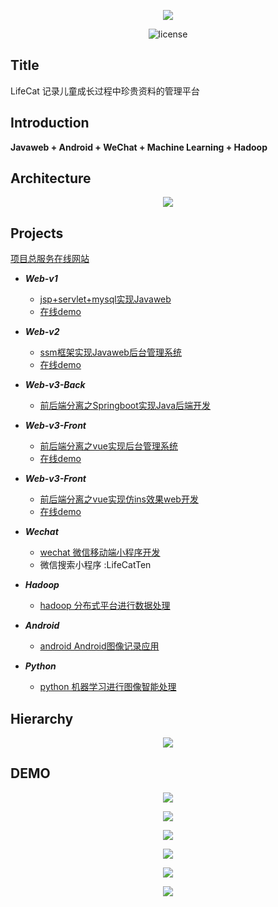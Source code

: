 <p align="center">
  <img src="https://github.com/kevinten10/LifeCat-System/blob/master/cat.svg">
</p>

<p align="center">
  <img src="https://img.shields.io/github/license/mashape/apistatus.svg" alt="license">
</p>

## Title

LifeCat 记录儿童成长过程中珍贵资料的管理平台

## Introduction

**Javaweb + Android + WeChat + Machine Learning + Hadoop**

## Architecture

<p align="center">
  <img src="https://github.com/kevinten10/LifeCat-System/blob/master/architecture.png">
</p>

## Projects

[项目总服务在线网站](http://www.lifecat.club)

  * ***Web-v1*** 
    * [jsp+servlet+mysql实现Javaweb](https://github.com/kevinten10/lifecatweb)   
    * [在线demo](http://www.lifecat.club:8080/lifecatweb/)
   
  * ***Web-v2***
    * [ssm框架实现Javaweb后台管理系统](https://github.com/kevinten10/SSM-lifecat)  
    * [在线demo](http://www.lifecat.club:8080/ssm/)
  
  * ***Web-v3-Back***
    * [前后端分离之Springboot实现Java后端开发](https://github.com/kevinten10/springboot-lifecat)  
  
  * ***Web-v3-Front*** 
    * [前后端分离之vue实现后台管理系统](https://github.com/kevinten10/Vue-Admin-lifecat)  
    * [在线demo](http://www.lifecat.club/admin)
  
  * ***Web-v3-Front*** 
    * [前后端分离之vue实现仿ins效果web开发](https://github.com/kevinten10/Web-lifecat)  
    * [在线demo](http://www.lifecat.club/lifecat)
  
  * ***Wechat*** 
    * [wechat 微信移动端小程序开发](https://github.com/kevinten10/WeChat-lifecat)  
    * 微信搜索小程序 :LifeCatTen
  
  * ***Hadoop*** 
    * [hadoop 分布式平台进行数据处理](https://github.com/kevinten10/Hadoop-lifecat)  
  
  * ***Android*** 
    * [android Android图像记录应用](https://github.com/kevinten10/Android-lifecat)  
  
  * ***Python*** 
    * [python 机器学习进行图像智能处理](https://github.com/kevinten10/Python-lifecat) 
   
## Hierarchy

<p align="center">
  <img src="https://github.com/kevinten10/LifeCat-System/blob/master/hierarchy.png">
</p>

## DEMO

<p align="center">
  <img src="https://github.com/kevinten10/LifeCat-System/blob/master/show.png">
</p>
<p align="center">
  <img src="https://github.com/kevinten10/LifeCat-System/blob/master/show1.png">
</p>
<p align="center">
  <img src="https://github.com/kevinten10/LifeCat-System/blob/master/show2.png">
</p>
<p align="center">
  <img src="https://github.com/kevinten10/LifeCat-System/blob/master/show3.png">
</p>
<p align="center">
  <img src="https://github.com/kevinten10/LifeCat-System/blob/master/show4.png">
</p>
<p align="center">
  <img src="https://github.com/kevinten10/LifeCat-System/blob/master/show5.png">
</p>




